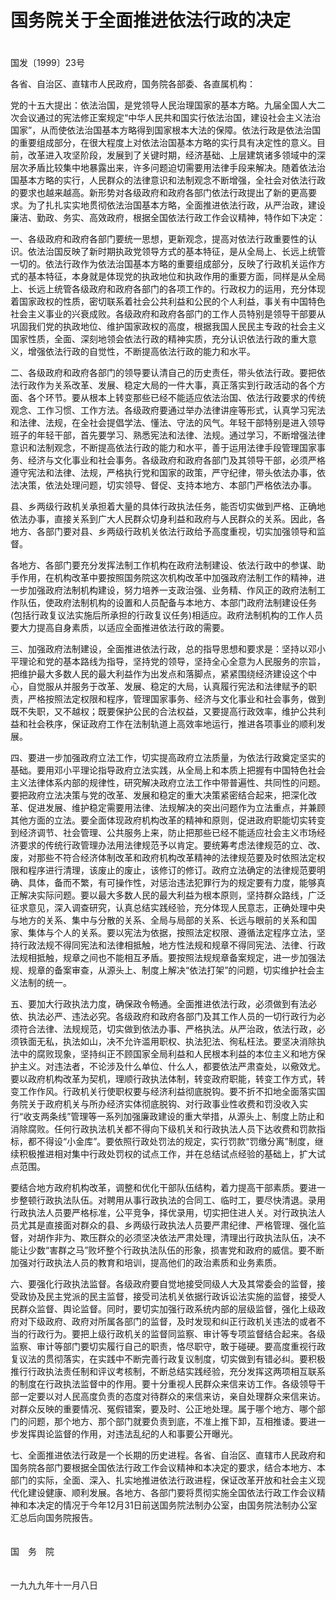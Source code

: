 # 国务院关于全面推进依法行政的决定


　　　　　　　　　　　　　　　　　　　　　　　　　　　　　　　　　　　　　　　　　　　　　国发〔1999〕23号

各省、自治区、直辖市人民政府，国务院各部委、各直属机构：

党的十五大提出：依法治国，是党领导人民治理国家的基本方略。九届全国人大二次会议通过的宪法修正案规定“中华人民共和国实行依法治国，建设社会主义法治国家”，从而使依法治国基本方略得到国家根本大法的保障。依法行政是依法治国的重要组成部分，在很大程度上对依法治国基本方略的实行具有决定性的意义。目前，改革进入攻坚阶段，发展到了关键时期，经济基础、上层建筑诸多领域中的深层次矛盾比较集中地暴露出来，许多问题迫切需要用法律手段来解决。随着依法治国基本方略的实行，人民群众的法律意识和法制观念不断增强，全社会对依法行政的要求也越来越高。新形势对各级政府和政府各部门依法行政提出了新的更高要求。为了扎扎实实地贯彻依法治国基本方略，全面推进依法行政，从严治政，建设廉洁、勤政、务实、高效政府，根据全国依法行政工作会议精神，特作如下决定：

一、各级政府和政府各部门要统一思想，更新观念，提高对依法行政重要性的认识。依法治国反映了新时期执政党领导方式的基本特征，是从全局上、长远上统管一切的。依法行政作为依法治国基本方略的重要组成部分，反映了行政机关运作方式的基本特征，本身就是体现党的执政地位和执政作用的重要方面，同样是从全局上、长远上统管各级政府和政府各部门的各项工作的。行政权力的运用，充分体现着国家政权的性质，密切联系着社会公共利益和公民的个人利益，事关有中国特色社会主义事业的兴衰成败。各级政府和政府各部门的工作人员特别是领导干部要从巩固我们党的执政地位、维护国家政权的高度，根据我国人民民主专政的社会主义国家性质，全面、深刻地领会依法行政的精神实质，充分认识依法行政的重大意义，增强依法行政的自觉性，不断提高依法行政的能力和水平。

二、各级政府和政府各部门的领导要认清自己的历史责任，带头依法行政。要把依法行政作为关系改革、发展、稳定大局的一件大事，真正落实到行政活动的各个方面、各个环节。要从根本上转变那些已经不能适应依法治国、依法行政要求的传统观念、工作习惯、工作方法。各级政府要通过举办法律讲座等形式，认真学习宪法和法律、法规，在全社会提倡学法、懂法、守法的风气。年轻干部特别是进入领导班子的年轻干部，首先要学习、熟悉宪法和法律、法规。通过学习，不断增强法律意识和法制观念，不断提高依法行政的能力和水平，善于运用法律手段管理国家事务、经济与文化事业和社会事务。各级政府和政府各部门及其领导干部，必须严格遵守宪法和法律、法规，严格执行党和国家的政策，严守纪律，带头依法办事，依法决策，依法处理问题，切实领导、督促、支持本地方、本部门严格依法办事。

县、乡两级行政机关承担着大量的具体行政执法任务，能否切实做到严格、正确地依法办事，直接关系到广大人民群众切身利益和政府与人民群众的关系。因此，各地方、各部门要对县、乡两级行政机关依法行政给予高度重视，切实加强领导和监督。

各地方、各部门要充分发挥法制工作机构在政府法制建设、依法行政中的参谋、助手作用，在机构改革中要按照国务院这次机构改革中加强政府法制工作的精神，进一步加强政府法制机构建设，努力培养一支政治强、业务精、作风正的政府法制工作队伍，使政府法制机构的设置和人员配备与本地方、本部门政府法制建设任务(包括行政复议法实施后所承担的行政复议任务)相适应。政府法制机构的工作人员要大力提高自身素质，以适应全面推进依法行政的需要。

三、加强政府法制建设，全面推进依法行政，总的指导思想和要求是：坚持以邓小平理论和党的基本路线为指导，坚持党的领导，坚持全心全意为人民服务的宗旨，把维护最大多数人民的最大利益作为出发点和落脚点，紧紧围绕经济建设这个中心，自觉服从并服务于改革、发展、稳定的大局，认真履行宪法和法律赋予的职责，严格按照法定权限和程序，管理国家事务、经济与文化事业和社会事务，做到既不失职，又不越权；既要保护公民的合法权益，又要提高行政效率，维护公共利益和社会秩序，保证政府工作在法制轨道上高效率地运行，推进各项事业的顺利发展。

四、要进一步加强政府立法工作，切实提高政府立法质量，为依法行政奠定坚实的基础。要用邓小平理论指导政府立法实践，从全局上和本质上把握有中国特色社会主义法律体系内部的规律性，研究解决政府立法工作中带普遍性、共同性的问题。要把政府立法决策与党的改革、发展和稳定的重大决策紧密结合起来，把深化改革、促进发展、维护稳定需要用法律、法规解决的突出问题作为立法重点，并兼顾其他方面的立法。要全面体现政府机构改革的精神和原则，促进政府职能切实转变到经济调节、社会管理、公共服务上来，防止把那些已经不能适应社会主义市场经济要求的传统行政管理办法用法律规范予以肯定。要统筹考虑法律规范的立、改、废，对那些不符合经济体制改革和政府机构改革精神的法律规范要及时依照法定权限和程序进行清理，该废止的废止，该修订的修订。政府立法确定的法律规范要明确、具体，备而不繁，有可操作性，对惩治违法犯罪行为的规定要有力度，能够真正解决实际问题。要以最大多数人民的最大利益为根本原则，坚持群众路线，广泛征求意见，深入调查研究，认真总结实践经验，充分体现人民意志，正确处理中央与地方的关系、集中与分散的关系、全局与局部的关系、长远与眼前的关系和国家、集体与个人的关系。要以宪法为依据，按照法定权限、遵循法定程序立法，坚持行政法规不得同宪法和法律相抵触，地方性法规和规章不得同宪法、法律、行政法规相抵触，规章之间也不能相互矛盾。要按照法规规章备案规定，进一步加强法规、规章的备案审查，从源头上、制度上解决“依法打架”的问题，切实维护社会主义法制的统一。

五、要加大行政执法力度，确保政令畅通。全面推进依法行政，必须做到有法必依、执法必严、违法必究。各级政府和政府各部门及其工作人员的一切行政行为必须符合法律、法规规范，切实做到依法办事、严格执法。从严治政，依法行政，必须铁面无私，执法如山，决不允许滥用职权、执法犯法、徇私枉法。要坚决消除执法中的腐败现象，坚持纠正不顾国家全局利益和人民根本利益的本位主义和地方保护主义。对违法者，不论涉及什么单位、什么人，都要依法严肃查处，以儆效尤。要以政府机构改革为契机，理顺行政执法体制，转变政府职能，转变工作方式，转变工作作风。行政机关行使职权要与经济利益彻底脱钩。要不折不扣地全面落实国务院关于政府机关与所办经济实体彻底脱钩、对行政事业性收费和罚没收入实行“收支两条线”管理等一系列加强廉政建设的重大举措，从源头上、制度上防止和消除腐败。任何行政执法机关都不得向下级机关和行政执法人员下达收费和罚款指标，都不得设“小金库”。要依照行政处罚法的规定，实行罚款“罚缴分离”制度，继续积极推进相对集中行政处罚权的试点工作，并在总结试点经验的基础上，扩大试点范围。

要结合地方政府机构改革，调整和优化干部队伍结构，着力提高干部素质。要进一步整顿行政执法队伍。对聘用从事行政执法的合同工、临时工，要尽快清退。录用行政执法人员要严格标准，公平竞争，择优录用，切实把住进人关。对行政执法人员尤其是直接面对群众的县、乡两级行政执法人员要严肃纪律、严格管理、强化监督，对胡作非为、欺压群众的必须坚决依法严肃处理，清理出行政执法队伍，决不能让少数“害群之马”败坏整个行政执法队伍的形象，损害党和政府的威信。要不断加强对行政执法人员的教育和培训，提高他们的政治素质和业务素质。

六、要强化行政执法监督。各级政府要自觉地接受同级人大及其常委会的监督，接受政协及民主党派的民主监督，接受司法机关依据行政诉讼法实施的监督，接受人民群众监督、舆论监督。同时，要切实加强行政系统内部的层级监督，强化上级政府对下级政府、政府对所属各部门的监督，及时发现和纠正行政机关违法的或者不当的行政行为。要把上级行政机关的监督同监察、审计等专项监督结合起来。各级监察、审计等部门要切实履行自己的职责，恪尽职守，敢于碰硬。要高度重视行政复议法的贯彻落实，在实践中不断完善行政复议制度，切实做到有错必纠。要积极推行行政执法责任制和评议考核制，不断总结实践经验，充分发挥这两项相互联系的制度在行政执法监督中的作用。要十分重视人民群众来信来访工作。各级领导干部一定要以对人民高度负责的态度对待群众的来信来访，亲自处理群众来信来访。对群众反映的重要情况、冤假错案，要及时、公正地处理。属于哪个地方、哪个部门的问题，那个地方、那个部门就要负责到底，不准上推下卸，互相推诿。要进一步发挥舆论监督的作用，对违法乱纪的人和事要公开曝光。

七、全面推进依法行政是一个长期的历史进程。各省、自治区、直辖市人民政府和国务院各部门要根据全国依法行政工作会议精神和本决定的要求，结合本地方、本部门的实际，全面、深入、扎实地推进依法行政进程，保证改革开放和社会主义现代化建设健康、顺利发展。各地方、各部门要将贯彻实施全国依法行政工作会议精神和本决定的情况于今年12月31日前送国务院法制办公室，由国务院法制办公室汇总后向国务院报告。

　　　　　　　　　　　　　　　　　　　　　　　　　　　　　　　　　　　　　　国　务　院

　　　　　　　　　　　　　　　　　　　　　　　　　　　　　　　　　　　　　　　　一九九九年十一月八日